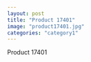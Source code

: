 ```yaml
---
layout: post
title: "Product 17401"
image: "product17401.jpg"
categories: "category1"
---
```

Product 17401
